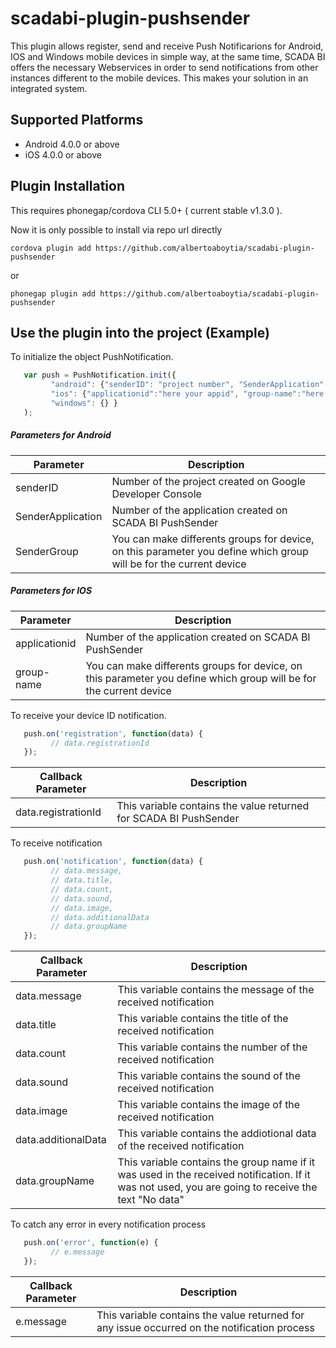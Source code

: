 <!---
 license: Licensed to the Apache Software Foundation (ASF) under one
         or more contributor license agreements.  See the NOTICE file
         distributed with this work for additional information
         regarding copyright ownership.  The ASF licenses this file
         to you under the Apache License, Version 2.0 (the
         "License"); you may not use this file except in compliance
         with the License.  You may obtain a copy of the License at

           http://www.apache.org/licenses/LICENSE-2.0

         Unless required by applicable law or agreed to in writing,
         software distributed under the License is distributed on an
         "AS IS" BASIS, WITHOUT WARRANTIES OR CONDITIONS OF ANY
         KIND, either express or implied.  See the License for the
         specific language governing permissions and limitations
         under the License.
-->

# scadabi-plugin-pushsender

This plugin allows register, send and receive Push Notificarions for Android, IOS and Windows mobile devices in simple way, at the same time, SCADA BI offers the necessary Webservices in order to send notifications from other instances different to the mobile devices. This makes your solution in an integrated system.

## Supported Platforms

* Android 4.0.0 or above
* iOS 4.0.0 or above

## Plugin Installation
This requires phonegap/cordova CLI 5.0+ ( current stable v1.3.0 ).

Now it is only possible to install via repo url directly

    cordova plugin add https://github.com/albertoaboytia/scadabi-plugin-pushsender

or

    phonegap plugin add https://github.com/albertoaboytia/scadabi-plugin-pushsender


## Use the plugin into the project (Example)
To initialize the object PushNotification.
```javascript
   var push = PushNotification.init({ 
         "android": {"senderID": "project number", "SenderApplication": "here your appid", "SenderGroup": "here your group"},
         "ios": {"applicationid":"here your appid", "group-name":"here your group", "alert": "true", "badge": "true", "sound": "true"}, 
         "windows": {} } 
   );
```
##### Parameters for Android

| Parameter  | Description |
| ------------- | ------------- |
| senderID  | Number of the project created on Google Developer Console  |
| SenderApplication  | Number of the application created on SCADA BI PushSender  |
| SenderGroup  | You can make differents groups for device, on this parameter you define which group will be for the current device  |

##### Parameters for IOS

| Parameter  | Description |
| ------------- | ------------- |
| applicationid  | Number of the application created on SCADA BI PushSender  |
| group-name  | You can make differents groups for device, on this parameter you define which group will be for the current device  |

To receive your device ID notification.

```javascript
   push.on('registration', function(data) {
         // data.registrationId
   });
```

| Callback Parameter  | Description |
| ------------- | ------------- |
| data.registrationId  | This variable contains the value returned for SCADA BI PushSender  |

To receive notification

```javascript
   push.on('notification', function(data) {
         // data.message,
         // data.title,
         // data.count,
         // data.sound,
         // data.image,
         // data.additionalData
         // data.groupName
   });
```

| Callback Parameter  | Description |
| ------------- | ------------- |
| data.message  | This variable contains the message of the received notification  |
| data.title  | This variable contains the title of the received notification  |
| data.count  | This variable contains the number of the received notification  |
| data.sound  | This variable contains the sound of the received notification  |
| data.image  | This variable contains the image of the received notification  |
| data.additionalData  | This variable contains the addiotional data of the received notification  |
| data.groupName  | This variable contains the group name if it was used in the received notification. If it was not used, you are going to receive the text "No data"  |

To catch any error in every notification process

```javascript
   push.on('error', function(e) {
         // e.message
   });
```

| Callback Parameter  | Description |
| ------------- | ------------- |
| e.message  | This variable contains the value returned for any issue occurred on the notification process  |

